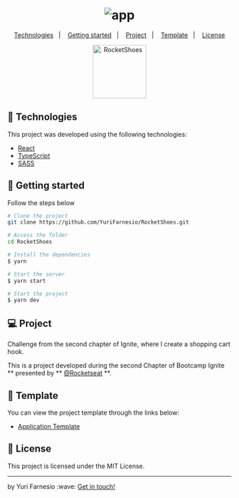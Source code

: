 <h1 align="center">
    <img alt="app" src="https://user-images.githubusercontent.com/45167583/142959054-b0cca410-b7d5-4be3-bce0-8a3d5045774f.gif" />
</h1>

<p align="center">
  <a href="#-technologies">Technologies</a>&nbsp;&nbsp;&nbsp;|&nbsp;&nbsp;&nbsp;
  <a href="#-getting-started">Getting started</a>&nbsp;&nbsp;&nbsp;|&nbsp;&nbsp;&nbsp;
  <a href="#-project">Project</a>&nbsp;&nbsp;&nbsp;|&nbsp;&nbsp;&nbsp;
  <a href="#-template">Template</a>&nbsp;&nbsp;&nbsp;|&nbsp;&nbsp;&nbsp;
  <a href="#-license">License</a>
</p>

<p align="center">
  <img alt="RocketShoes" src="https://user-images.githubusercontent.com/45167583/142959320-88c1a6de-4a6b-482f-91ec-1b248cee7d1c.png" width="120px">
</p>

## 🧪 Technologies

This project was developed using the following technologies:

- [React](https://reactjs.org)
- [TypeScript](https://www.typescriptlang.org/)
- [SASS](https://sass-lang.com/)

## 🚀 Getting started

Follow the steps below

```bash
# Clone the project
git clone https://github.com/YuriFarnesio/RocketShoes.git

# Access the folder
cd RocketShoes

# Install the dependencies
$ yarn

# Start the server
$ yarn start

# Start the project
$ yarn dev
```

## 💻 Project

Challenge from the second chapter of Ignite, where I create a shopping cart hook.

This is a project developed during the second Chapter of Bootcamp Ignite ** presented by ** [@Rocketseat](https://github.com/Rocketseat) \*\*.

## 🔖 Template

You can view the project template through the links below:

- [Application Template](https://github.com/rocketseat-education/ignite-template-reactjs-criando-um-hook-de-carrinho-de-compras)

## 📝 License

This project is licensed under the MIT License.

<hr />
<p>by Yuri Farnesio :wave: <a href="https://linktr.ee/YuriFarnesio">Get in touch!</a></p>
